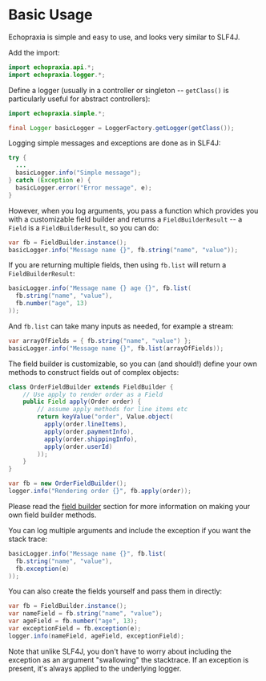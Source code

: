 
# Basic Usage

Echopraxia is simple and easy to use, and looks very similar to SLF4J.

Add the import:

```java
import echopraxia.api.*;
import echopraxia.logger.*;
```

Define a logger (usually in a controller or singleton -- `getClass()` is particularly useful for abstract controllers):

```java
import echopraxia.simple.*;

final Logger basicLogger = LoggerFactory.getLogger(getClass());
```

Logging simple messages and exceptions are done as in SLF4J:

```java
try {
  ...
  basicLogger.info("Simple message");
} catch (Exception e) {
  basicLogger.error("Error message", e);  
}
```

However, when you log arguments, you pass a function which provides you with a customizable field builder and returns a `FieldBuilderResult` -- a `Field` is a `FieldBuilderResult`, so you can do:

```java
var fb = FieldBuilder.instance();
basicLogger.info("Message name {}", fb.string("name", "value"));
```

If you are returning multiple fields, then using `fb.list` will return a `FieldBuilderResult`:

```java
basicLogger.info("Message name {} age {}", fb.list(
  fb.string("name", "value"),
  fb.number("age", 13)
));
```

And `fb.list` can take many inputs as needed, for example a stream:

```java
var arrayOfFields = { fb.string("name", "value") };
basicLogger.info("Message name {}", fb.list(arrayOfFields));
```

The field builder is customizable, so you can (and should!) define your own methods to construct fields out of complex objects:

```java
class OrderFieldBuilder extends FieldBuilder {
    // Use apply to render order as a Field
    public Field apply(Order order) {
        // assume apply methods for line items etc
        return keyValue("order", Value.object(
          apply(order.lineItems), 
          apply(order.paymentInfo),
          apply(order.shippingInfo),
          apply(order.userId)      
        ));
    }
}

var fb = new OrderFieldBuilder();
logger.info("Rendering order {}", fb.apply(order));
```

Please read the [field builder](fieldbuilder.md) section for more information on making your own field builder methods.

You can log multiple arguments and include the exception if you want the stack trace:

```java
basicLogger.info("Message name {}", fb.list(
  fb.string("name", "value"),
  fb.exception(e)
));
```

You can also create the fields yourself and pass them in directly:

```java
var fb = FieldBuilder.instance();
var nameField = fb.string("name", "value");
var ageField = fb.number("age", 13);
var exceptionField = fb.exception(e);
logger.info(nameField, ageField, exceptionField);
```

Note that unlike SLF4J, you don't have to worry about including the exception as an argument "swallowing" the stacktrace.  If an exception is present, it's always applied to the underlying logger.
 
